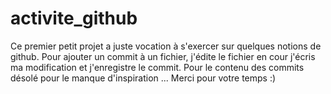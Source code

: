 # activite_github
Ce premier petit projet a juste vocation à s'exercer sur quelques notions de github. 
Pour ajouter un commit à un fichier, j'édite le fichier en cour j'écris ma modification et j'enregistre le commit. 
Pour le contenu des commits désolé pour le manque d'inspiration ...
Merci pour votre temps :)
